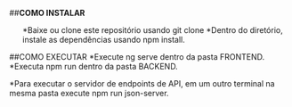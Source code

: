 ##**COMO INSTALAR** 

<ul>
*Baixe ou clone este repositório usando git clone 
*Dentro do diretório, instale as dependências usando npm install.
</ul>


##COMO EXECUTAR 
*Execute ng serve dentro da pasta FRONTEND.  
*Executa npm run dentro da pasta BACKEND.

*Para executar o servidor de endpoints de API, em um outro terminal na mesma pasta execute npm run json-server. 
